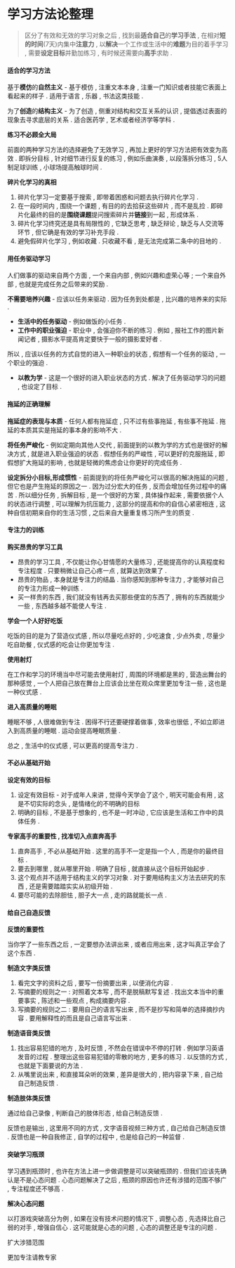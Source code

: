 # 学习方法论整理

> 区分了有效和无效的学习对象之后 , 找到最**适合自己**的**学习手法** , 在相对**短的时间**\(7天\)内集中**注意力** , 以**解决**一个工作或生活中的**难题**为目的着手学习 , 需要**设定目标**并勤加练习 , 有时候还需要向**高手**求助 .

#### **适合的学习方法**

基于**模仿**的**自然主义** - 基于模仿 , 注重文本本身 , 注重一门知识或者技能它表面上看起来的样子 . 适用于语言 , 乐器 , 书法这类技能 .

为了**创造**的**结构主义** - 为了创造 , 侧重对结构和交互关系的认识 , 提倡透过表面的现象去寻求底层的关系 . 适合医药学 , 艺术或者经济学等学科 .

**练习不必顾全大局**

前面的两种学习方法的选择避免了无效学习 , 再加上更好的学习方法把有效变为高效 . 即拆分目标 , 针对细节进行反复的练习 , 例如乐曲演奏 , 以段落拆分练习 , 5人制足球训练 , 小球场提高触球时间 .

**碎片化学习的真相**

1. 碎片化学习一定要基于搜索 , 即带着困惑和问题去执行碎片化学习 . 
2. 在一段时间内 , 围绕一个课题 , 有目的的去拾获这些碎片 , 而不是乱捡 . 即碎片化最终的目的是**围绕课题**提问搜索碎片并**链接**到一起 , 形成体系 . 
3. 碎片化学习终究还是具有局限性的 , 它缺乏思考 , 缺乏辩论 , 缺乏与人交流等环节 , 但它确是有效的学习补充手段 . 
4. 避免假碎片化学习 , 例如收藏 . 只收藏不看 , 是无法完成第二条中的目地的 . 

#### 用任务驱动学习

人们做事的驱动来自两个方面 , 一个来自内部 , 例如兴趣和虚荣心等 ; 一个来自外部 , 也就是完成任务之后带来的奖励 .

**不需要培养兴趣** - 应该以任务来驱动 . 因为任务到处都是 , 比兴趣的培养来的实际 .

* **生活中的任务驱动** - 例如做饭的小任务 . 
* **工作中的职业强迫** - 职业中 , 会强迫你不断的练习 . 例如 , 报社工作的图片新闻记者 , 摄影水平提高肯定要快于一般的摄影爱好者 . 

所以 , 应该以任务的方式自觉的进入一种职业的状态 , 假想有一个任务的驱动 , 一个职业的强迫 .

* **以教为学** - 这是一个很好的进入职业状态的方式 . 解决了任务驱动学习的问题 , 也设定了目标 . 

#### 拖延的正确理解

**拖延症的表现与本质** - 任何人都有拖延症 , 只不过有些事拖延 , 有些事不拖延 . 拖延的本质其实是拖延的事本身的影响不大 .

**将任务严峻化** - 例如定期向其他人交代 , 前面提到的以教为学的方式也是很好的解决方式 , 就是进入职业强迫的状态 . 假想任务的严峻性 , 可以更好的克服拖延 , 即假想扩大拖延的影响 , 也就是轻微的焦虑会让你更好的完成任务 .

**设定拆分小目标,形成惯性** - 前面提到的将任务严峻化可以很高的解决拖延的问题 , 但它也是产生拖延的原因之一 . 因为过分宏大的任务 , 反而会增加任务过程中的痛苦 . 所以细分任务 , 拆解目标 , 是一个很好的方案 , 具体操作起来 , 需要依据个人的状态进行调整 , 可以理解为抗压能力 , 这部分的提高和你的自信心紧密相连 , 这种自信初期来自你的生活习惯 , 之后来自大量重复练习所产生的质变 .

#### 专注力的训练

**购买昂贵的学习工具**

* 昂贵的学习工具 , 不仅能让你心甘情愿的大量练习 , 还能提高你的认真程度和专注程度 . 只要稍微让自己心疼一点 , 就算达到效果了 . 
* 昂贵的物品 , 本身就是专注力的结晶 . 当你感知到那种专注力 , 才能够对自己的专注力形成一种训练 . 
* 买一样贵的东西 , 我们就没有钱再去买那些便宜的东西了 , 拥有的东西就能少一些 , 东西越多越不能使人专注 . 

**学会一个人好好吃饭**

吃饭的目的是为了营造仪式感 , 所以尽量吃点好的 , 少吃速食 , 少点外卖 , 尽量少吃自助餐 , 仪式感的吃会让你更加专注 .

**使用射灯**

在工作和学习的环境当中尽可能去使用射灯 , 周围的环境都是黑的 , 营造出舞台的那种感觉 , 一个人把自己放在舞台上应该会比坐在观众席里更加专注一些 , 这也是一种仪式感 .

**进入高质量的睡眠**

睡眠不够 , 人很难做到专注 . 困得不行还要硬撑着做事 , 效率也很低 , 不如立即进入到高质量的睡眠 . 运动会提高睡眠质量 .

总之 , 生活中的仪式感 , 可以更高的提高专注力 .

#### 不必从基础开始

**设定有效的目标**

1. 设定有效目标 - 对于成年人来讲 , 觉得今天学会了这个 , 明天可能会有用 , 这是不切实际的念头 , 是情绪化的不明确的目标
2. 明确的目标 , 不是基于想象的 , 也不是一时冲动 , 它应该是生活和工作中的具体任务 . 

**专家高手的重要性 , 找准切入点直奔高手**

1. 直奔高手 , 不必从基础开始 . 这里的高手不一定是指一个人 , 而是你的最终目标 . 
2. 要去到哪里 , 就从哪里开始 . 明确了目标 , 就直接从这个目标开始起步 . 
3. 这个观点并不适用于结构主义的学习对象 . 对于要用结构主义方法去研究的东西 , 还是需要踏踏实实从初级开始 . 
4. 要尽可能的去除胆怯 , 胆子大一点 , 走的路就能长一点 . 

#### 给自己自造反馈

**反馈的重要性**

当你学了一些东西之后 , 一定要想办法讲出来 , 或者应用出来 , 这才叫真正学会了这个东西 .

**制造文字类反馈**

1. 看完文字的资料之后 , 要写一份摘要出来 , 以便消化内容 . 
2. 写摘要的规则之一 : 对照着文本写 , 而不是脱稿默写复述 . 找出文本当中的重要事实 , 陈述和一些观点 , 构成摘要内容 . 
3. 写摘要的规则之二 : 要用自己的语言写出来 , 而不是抄写和简单的选择摘抄内容 . 要用解释性的而且是自己语言写出来 . 

**制造语音类反馈**

1. 找出容易犯错的地方 , 及时反馈 , 不然会在错误中不停的打转 . 例如学习英语发音的过程 . 整理出这些容易犯错的零散的地方 , 更多的练习 . 以反馈的方式 , 也就是下面要说的方法 . 
2. 从嘴里说出来 , 和直接耳朵听的效果 , 差异是很大的 , 把内容录下来 , 自己给自己制造反馈 . 

**制造肢体类反馈**

通过给自己录像 , 判断自己的肢体形态 , 给自己制造反馈 .

反馈也是输出 , 这里用不同的方式 , 文字语音视频三种方式 , 自己给自己制造反馈 . 反馈也是一种自我修正 , 自学的过程中 , 也是给自己的一种监督 .

#### 突破学习瓶颈

学习遇到瓶颈时 , 也许在方法上进一步做调整是可以突破瓶颈的 . 但我们应该先确认是不是心态问题 . 心态问题解决了之后 , 瓶颈的原因也许还有涉猎的范围不够广 , 专注程度还不够高 .

**解决心态问题**

以打游戏突破高分为例 , 如果在没有技术问题的情况下 , 调整心态 , 先选择比自己弱的对手 , 增强自信心 . 这可能就是心态的问题 , 心态的调整还是专注的问题 . 

扩大涉猎范围

更加专注请教专家


